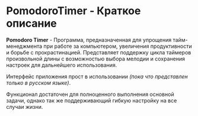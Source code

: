 # PomodoroTimer - Краткое описание
**Pomodoro Timer** - Программа, предназначенная для упрощения тайм-менеджмента при работе за компьютером, увеличения продуктивности и борьбе с прокрастинацией.
Представляет поддержку цикла таймеров произвольной длины с возможностью выбора мелодии и сохранения настроек для дальнейшего использования.

Интерфейс приложения прост в использовании _(пока что представлен только в русском языке)_.

Функционал достаточен для полноценного выполнения основной задачи, однако так же поддерживающий гибкую настройку на все случаи жизни.
